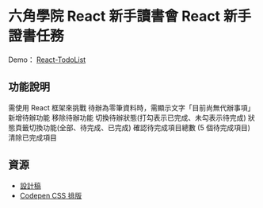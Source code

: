 # **六角學院 React 新手讀書會 React 新手證書任務**

Demo： [React-TodoList](https://neallkf.github.io/react-api-todolist/)

## **功能說明**
需使用 React 框架來挑戰
待辦為零筆資料時，需顯示文字「目前尚無代辦事項」
新增待辦功能
移除待辦功能
切換待辦狀態(打勾表示已完成、未勾表示待完成)
狀態頁籤切換功能(全部、待完成、已完成)
確認待完成項目總數 (5 個待完成項目)
清除已完成項目

## **資源**
* [設計稿](https://www.figma.com/file/pFivfS3rDX3N3u3dN9aIlx/TodoList?node-id=0%3A1)
* [Codepen CSS 排版](https://codepen.io/liao/pen/mdpmXKg?editors=1010)

